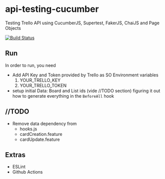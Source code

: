 # api-testing-cucumber
Testing Trello API using CucumberJS, Supertest, FakerJS, ChaiJS and Page Objects

[![Build Status](https://github.com/doamaral/api-testing-cucumber/workflows/CI/badge.svg)](https://github.com/doamaral/api-testing-cucumber/actions)

## Run
In order to run, you need
 - Add API Key and Token provided by Trello as SO Environment variables
   1. YOUR_TRELLO_KEY
   2. YOUR_TRELLO_TOKEN
 - setup initial Data: Board and List ids (vide //TODO section) figuring it out how to generate everything in the `BeforeAll` hook

## //TODO
- Remove data dependency from
  - hooks.js
  - cardCreation.feature
  - cardUpdate.feature

## Extras
- ESLint
- Github Actions
